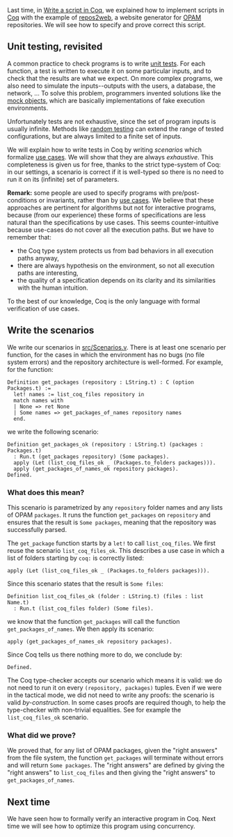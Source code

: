 Last time, in [Write a script in Coq](http://coq-blog.clarus.me/write-a-script-in-coq.html), we explained how to implement scripts in [Coq](https://coq.inria.fr/) with the example of [repos2web](https://github.com/clarus/repos2web), a website generator for [OPAM](http://opam.ocaml.org/) repositories. We will see how to specify and prove correct this script.

## Unit testing, revisited
A common practice to check programs is to write [unit tests](http://en.wikipedia.org/wiki/Unit_testing). For each function, a test is written to execute it on some particular inputs, and to check that the results are what we expect. On more complex programs, we also need to simulate the inputs--outputs with the users, a database, the network, ... To solve this problem, programmers invented solutions like the [mock objects](http://en.wikipedia.org/wiki/Mock_object), which are basically implementations of fake execution environments.

Unfortunately tests are not exhaustive, since the set of program inputs is usually infinite. Methods like [random testing](http://en.wikipedia.org/wiki/Random_testing) can extend the range of tested configurations, but are always limited to a finite set of inputs.

We will explain how to write tests in Coq by writing *scenarios* which formalize [use cases](http://en.wikipedia.org/wiki/Use_case). We will show that they are always *exhaustive*. This completeness is given us for free, thanks to the strict type-system of Coq: in our settings, a scenario is correct if it is well-typed so there is no need to run it on its (infinite) set of parameters.

**Remark:** some people are used to specify programs with pre/post-conditions or invariants, rather than by [use cases](http://en.wikipedia.org/wiki/Use_case). We believe that these approaches are pertinent for algorithms but not for interactive programs, because (from our experience) these forms of specifications are less natural than the specifications by use cases. This seems counter-intuitive because use-cases do not cover all the execution paths. But we have to remember that:

* the Coq type system protects us from bad behaviors in all execution paths anyway,
* there are always hypothesis on the environment, so not all execution paths are interesting,
* the quality of a specification depends on its clarity and its similarities with the human intuition.

To the best of our knowledge, Coq is the only language with formal verification of use cases.

## Write the scenarios
We write our scenarios in [src/Scenarios.v](https://github.com/clarus/repos2web/blob/master/src/Scenarios.v). There is at least one scenario per function, for the cases in which the environment has no bugs (no file system errors) and the repository architecture is well-formed. For example, for the function:

    Definition get_packages (repository : LString.t) : C (option Packages.t) :=
      let! names := list_coq_files repository in
      match names with
      | None => ret None
      | Some names => get_packages_of_names repository names
      end.

we write the following scenario:

    Definition get_packages_ok (repository : LString.t) (packages : Packages.t)
      : Run.t (get_packages repository) (Some packages).
      apply (Let (list_coq_files_ok _ (Packages.to_folders packages))).
      apply (get_packages_of_names_ok repository packages).
    Defined.

### What does this mean?

This scenario is parametrized by any `repository` folder names and any lists of OPAM `packages`. It runs the function `get_packages` on `repository` and ensures that the result is `Some packages`, meaning that the repository was successfully parsed.

The `get_package` function starts by a `let!` to call `list_coq_files`. We first reuse the scenario `list_coq_files_ok`. This describes a use case in which a list of folders starting by `coq:` is correctly listed:

    apply (Let (list_coq_files_ok _ (Packages.to_folders packages))).

Since this scenario states that the result is `Some files`:

    Definition list_coq_files_ok (folder : LString.t) (files : list Name.t)
      : Run.t (list_coq_files folder) (Some files).

we know that the function `get_packages` will call the function `get_packages_of_names`. We then apply its scenario:

    apply (get_packages_of_names_ok repository packages).

Since Coq tells us there nothing more to do, we conclude by:

    Defined.

The Coq type-checker accepts our scenario which means it is valid: we do not need to run it on every `(repository, packages)` tuples. Even if we were in the tactical mode, we did not need to write any proofs: the scenario is valid *by-construction*. In some cases proofs are required though, to help the type-checker with non-trivial equalities. See for example the `list_coq_files_ok` scenario.

### What did we prove?
We proved that, for any list of OPAM packages, given the "right answers" from the file system, the function `get_packages` will terminate without errors and will return `Some packages`. The "right answers" are defined by giving the "right answers" to `list_coq_files` and then giving the "right answers" to `get_packages_of_names`.

## Next time
We have seen how to formally verify an interactive program in Coq. Next time we will see how to optimize this program using concurrency.

